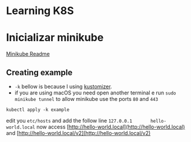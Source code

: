 # Learning K8S

# Inicializar minikube

[Minikube Readme](MINIKUBE.md)

## Creating example

* `-k` bellow is because I using [kustomizer](https://kustomizer.dev/). 
* if you are using macOS you need open another terminal e run `sudo minikube tunnel` to allow minikube use the ports `80` and `443`

```shell
kubectl apply -k example
```

edit you `etc/hosts` and add the follow line `127.0.0.1       hello-world.local`
now access [http://hello-world.local](http://hello-world.local) and [http://hello-world.local/v2](http://hello-world.local/v2)